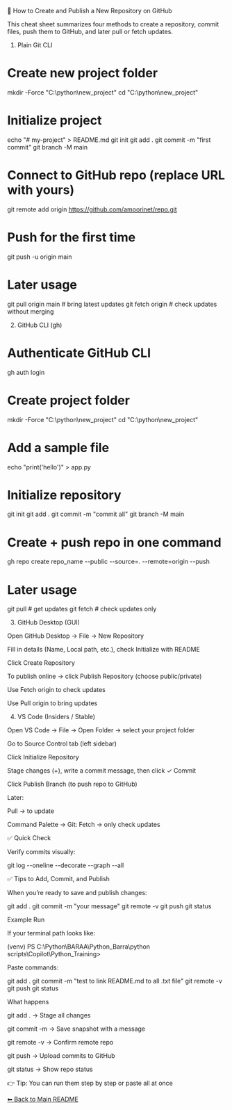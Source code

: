 📘 How to Create and Publish a New Repository on GitHub

This cheat sheet summarizes four methods to create a repository, commit files, push them to GitHub, and later pull or fetch updates.

1. Plain Git CLI
# Create new project folder
mkdir -Force "C:\python\new_project"
cd "C:\python\new_project"

# Initialize project
echo "# my-project" > README.md
git init
git add .
git commit -m "first commit"
git branch -M main

# Connect to GitHub repo (replace URL with yours)
git remote add origin https://github.com/amoorinet/repo.git

# Push for the first time
git push -u origin main

# Later usage
git pull origin main    # bring latest updates
git fetch origin        # check updates without merging

2. GitHub CLI (gh)
# Authenticate GitHub CLI
gh auth login

# Create project folder
mkdir -Force "C:\python\new_project"
cd "C:\python\new_project"

# Add a sample file
echo "print('hello')" > app.py

# Initialize repository
git init
git add .
git commit -m "commit all"
git branch -M main

# Create + push repo in one command
gh repo create repo_name --public --source=. --remote=origin --push

# Later usage
git pull    # get updates
git fetch   # check updates only

3. GitHub Desktop (GUI)

Open GitHub Desktop → File → New Repository

Fill in details (Name, Local path, etc.), check Initialize with README

Click Create Repository

To publish online → click Publish Repository (choose public/private)

Use Fetch origin to check updates

Use Pull origin to bring updates

4. VS Code (Insiders / Stable)

Open VS Code → File → Open Folder → select your project folder

Go to Source Control tab (left sidebar)

Click Initialize Repository

Stage changes (+), write a commit message, then click ✓ Commit

Click Publish Branch (to push repo to GitHub)

Later:

Pull → to update

Command Palette → Git: Fetch → only check updates

✅ Quick Check

Verify commits visually:

git log --oneline --decorate --graph --all

✅ Tips to Add, Commit, and Publish

When you’re ready to save and publish changes:

git add .
git commit -m "your message"
git remote -v
git push
git status

Example Run

If your terminal path looks like:

(venv) PS C:\Python\BARAA\Python_Barra\python scripts\Copilot\Python_Training>


Paste commands:

git add .
git commit -m "test to link README.md to all .txt file"
git remote -v
git push
git status

What happens

git add . → Stage all changes

git commit -m → Save snapshot with a message

git remote -v → Confirm remote repo

git push → Upload commits to GitHub

git status → Show repo status

👉 Tip: You can run them step by step or paste all at once

[⬅ Back to Main README](../README.md)